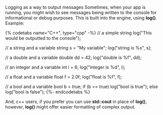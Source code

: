  Logging as a way to output messages
Sometimes, when your app is running, you might wish to see messages being written
to the console for informational or debug purposes. This is built into the
engine, using __log()__. Example:

{% codetabs name="C++", type="cpp" -%}
// a simple string
log("This would be outputted to the console");

// a string and a variable
string s = "My variable";
log("string is %s", s);

// a double and a variable
double dd = 42;
log("double is %f", dd);

// an integer and a variable
int i = 6;
log("integer is %d", i);

// a float and a variable
float f = 2.0f;
log("float is %f", f);

// a bool and a variable
bool b = true;
if (b == true)
    log("bool is true");
else
    log("bool is false");
{%- endcodetabs %}

And, c++ users, if you prefer you can use __std::cout__ in place of __log()__,
however, __log()__ might offer easier formatting of complex output.
